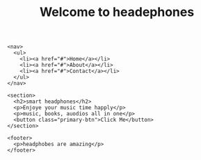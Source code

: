 <!DOCTYPE html>
<html lang="en">
<head>
  <meta charset="UTF-8">
  <meta name="viewport" content="width=450px, initial-scale=1.0">
  <meta http-equiv="X-UA-Compatible" content="ie=edge">
  <title>heade phones </title>
  <link rel="stylesheet" href="css/styles.css">
</head>
<body>
  <div class="container">
    <header>
      <h1>Welcome to headephones </h1>
    </header>

    <nav>
      <ul>
        <li><a href="#">Home</a></li>
        <li><a href="#">About</a></li>
        <li><a href="#">Contact</a></li>
      </ul>
    </nav>

    <section>
      <h2>smart headphones</h2>
      <p>Enjoye your music time happly</p>
      <p>music, books, auodios all in one</p>
      <button class="primary-btn">Click Me</button>
    </section>

    <footer>
      <p>headphobes are amazing</p>
    </footer>

  </div>
</body>
</html>
